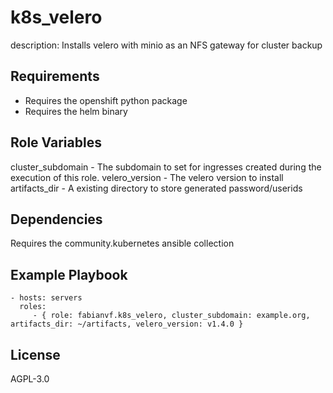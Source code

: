 k8s_velero
=========

description: Installs velero with minio as an NFS gateway for cluster backup

Requirements
------------

- Requires the openshift python package
- Requires the helm binary

Role Variables
--------------

cluster_subdomain - The subdomain to set for ingresses created during the execution of this role.
velero_version - The velero version to install
artifacts_dir - A existing directory to store generated password/userids

Dependencies
------------

Requires the community.kubernetes ansible collection

Example Playbook
----------------

    - hosts: servers
      roles:
         - { role: fabianvf.k8s_velero, cluster_subdomain: example.org, artifacts_dir: ~/artifacts, velero_version: v1.4.0 }

License
-------

AGPL-3.0
